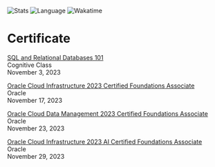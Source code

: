 ![Stats](https://github-readme-stats.vercel.app/api?username=kuroxi&show_icons=true&theme=onedark&card_width=495&rank_icon=percentile&hide_border=true&border_radius=0)
![Language](https://github-readme-stats.vercel.app/api/top-langs/?username=kuroxi&show_icons=true&count_private=true&theme=onedark&layout=compact&hide_border=true&card_width=495&border_radius=0)
![Wakatime](https://github-readme-stats.vercel.app/api/wakatime/?username=kuroxi&repo=github-readme-stats&theme=onedark&layout=compact&hide_border=true&border_radius=0&langs_count=10)

# Certificate
[SQL and Relational Databases 101](https://courses.cognitiveclass.ai/certificates/de1b0699ec6b4e9aa26dbcfe2bae573b)\
Cognitive Class\
November 3, 2023

[Oracle Cloud Infrastructure 2023 Certified Foundations Associate](https://catalog-education.oracle.com/pls/certview/sharebadge?id=61C2468F5A1C486594BCB50022D8072165C70CE57D744E787149D6F4924AE65A)\
Oracle\
November 17, 2023

[Oracle Cloud Data Management 2023 Certified Foundations Associate](https://catalog-education.oracle.com/pls/certview/sharebadge?id=B9D124D8D8B8B64E9D6161828E5012D84514BAF577E972E5C1528247095DC86A)\
Oracle\
November 23, 2023

[Oracle Cloud Infrastructure 2023 AI Certified Foundations Associate](https://catalog-education.oracle.com/pls/certview/sharebadge?id=DB8CE2CCC7A4685D570ECF3C179F7015445120EE819B96556F8C2F364ADEB753)\
Oracle\
November 29, 2023